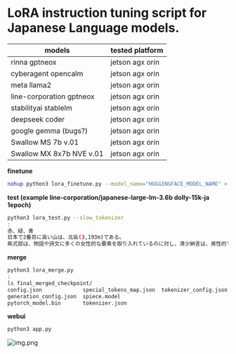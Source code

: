 # LoRA instruction tuning script for Japanese Language models.

| models                   | tested platform |
|--------------------------|-----------------|
| rinna gptneox            | jetson agx orin |
| cyberagent opencalm      | jetson agx orin |
| meta llama2              | jetson agx orin |
| line-corporation gptneox | jetson agx orin |
| stabilityai stablelm     | jetson agx orin |
| deepseek coder           | jetson agx orin |
| google gemma (bugs?)     | jetson agx orin |
| Swallow MS 7b v.01       | jetson agx orin |
| Swallow MX 8x7b NVE v.01 | jetson agx orin |


**finetune**

```bash
nohup python3 lora_finetune.py --model_name="HUGGINGFACE_MODEL_NAME" > logging.out &
```

**test (example line-corporation/japanese-large-lm-3.6b dolly-15k-ja 1epoch)**

```bash
python3 lora_test.py --slow_tokenizer
:
赤、緑、青
日本で2番目に高い山は、北岳(3,193m)である。
紫式部は、物語や詩文に多くの女性的な要素を取り入れているのに対し、清少納言は、男性的で論理的な文章を多く残している
```

**merge**

```bash
python3 lora_merge.py 
:
ls final_merged_checkpoint/
config.json             special_tokens_map.json  tokenizer_config.json
generation_config.json  spiece.model
pytorch_model.bin       tokenizer.json
```

**webui**

```bash
python3 app.py 
```
![img.png](img_2.png)
